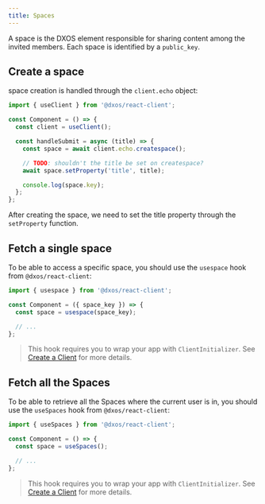 ```yaml
---
title: Spaces
---
```


A space is the DXOS element responsible for sharing content among the invited members. Each space is identified by a `public_key`.

## Create a space

space creation is handled through the `client.echo` object:

```jsx
import { useClient } from '@dxos/react-client';

const Component = () => {
  const client = useClient();

  const handleSubmit = async (title) => {
    const space = await client.echo.createspace();

    // TODO: shouldn't the title be set on createspace?
    await space.setProperty('title', title);

    console.log(space.key);
  };
};
```

After creating the space, we need to set the title property through the `setProperty` function.

## Fetch a single space

To be able to access a specific space, you should use the `usespace` hook from `@dxos/react-client`:

```jsx
import { usespace } from '@dxos/react-client';

const Component = ({ space_key }) => {
  const space = usespace(space_key);

  // ...
};
```

> This hook requires you to wrap your app with `ClientInitializer`. See [Create a Client](./client#create-a-client) for more details.

## Fetch all the Spaces

To be able to retrieve all the Spaces where the current user is in, you should use the `useSpaces` hook from `@dxos/react-client`:

```jsx
import { useSpaces } from '@dxos/react-client';

const Component = () => {
  const space = useSpaces();

  // ...
};
```

> This hook requires you to wrap your app with `ClientInitializer`. See [Create a Client](./client#create-a-client) for more details.
